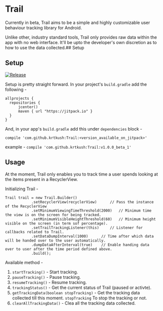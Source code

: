 # Trail

Currently in beta, Trail aims to be a simple and highly customizable user behaviour tracking library for Android. 

Unlike other, industry standard tools, Trail only provides raw data within the app with no web interface. It'll be upto the developer's own discretion as to how to use the data collected.## Setup

## Setup

[![Release](https://jitpack.io/v/krtkush/Trail.svg)](https://jitpack.io/#krtkush/Trail)

Setup is pretty straight forward. 
In your project's `build.gradle` add the following - 

    allprojects {
      repositories {
          jcenter()
          maven { url "https://jitpack.io" }
      }
    }
    
And, in your app's `build.gradle` add this under `dependencies` block -

    compile 'com.github.krtkush:Trail:<version_available_on_jitpack>'
    
example - `compile 'com.github.krtkush:Trail:v1.0.0_beta_1'`

## Usage

At the moment, Trail only enables you to track time a user spends looking at the items present in a RecyclerView.

Initializing Trail - 

    Trail trail = new Trail.Builder()
                .setRecyclerView(recyclerView)      // Pass the instance of the RecyclerView
                .setMinimumViewingTimeThreshold(2000)   // Minimum time the view is on the screen for being tracked. 
                .setMinimumVisibleHeightThreshold(60)   // Minimum height visible on the screen (in term sof percentage).
                .setTrailTrackingListener(this)     // Listener for callbacks related to Trail.
                .setDataDumpInterval(1000)      // Time after which data will be handed over to the user automatically. 
                .dumpDataAfterInterval(true)    // Enable handing data over to user after the time period defined above.
                .build();
                
Available method - 

1. `startTracking()` - Start tracking.
2. `pauseTracking()` - Pause tracking.
3. `resumeTracking()` - Resume tracking.
4. `trackingStatus()` - Get the current status of Trail (paused or activte).
5. `getTrackingData(boolean stopTracking)` - Get the tracking data collected till this moment. `stopTracking` To stop the tracking or not. 
6. `clearAllTrackingData()` - Clea all the tracking data collected.
                
            
